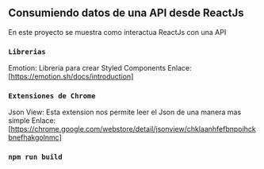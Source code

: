 
## Consumiendo datos de una API desde ReactJs

En este proyecto se muestra como interactua ReactJs con una API

### `Librerias`

Emotion: Libreria para crear Styled Components
Enlace: [https://emotion.sh/docs/introduction]


### `Extensiones de Chrome`

Json View: Esta extension nos permite leer el Json de una manera mas simple
Enlace: [https://chrome.google.com/webstore/detail/jsonview/chklaanhfefbnpoihckbnefhakgolnmc]


### `npm run build`

